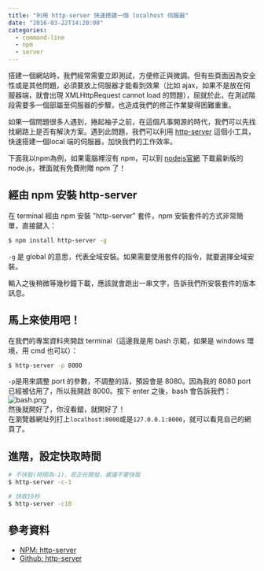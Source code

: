 ```yaml
---
title: "利用 http-server 快速搭建一個 localhost 伺服器"
date: "2016-03-22T14:20:00"
categories:
  - command-line
  - npm
  - server
---
```


搭建一個網站時，我們經常需要立即測試，方便修正與微調。但有些頁面因為安全性或是其他問題，必須要放上伺服器才能看到效果（比如 ajax，如果不是放在伺服器端，就會出現 XMLHttpRequest cannot load 的問題），屈就於此，在測試階段需要多一個部屬至伺服器的步驟，也造成我們的修正作業變得困難重重。

如果一個問題很多人遇到，捲起袖子之前，在這個凡事開源的時代，我們可以先找找網路上是否有解決方案。遇到此問題，我們可以利用 [http-server](https://github.com/indexzero/http-server) 這個小工具，快速搭建一個local 端的伺服器，加快我們的工作效率。

下面我以npm為例，如果電腦裡沒有 npm，可以到 [nodejs官網](https://nodejs.org/en/) 下載最新版的 node.js，裡面就有免費附贈 npm 了！

## 經由 npm 安裝 http-server

在 terminal 經由 npm 安裝 "http-server" 套件，npm 安裝套件的方式非常簡單，直接鍵入：
```bash
$ npm install http-server -g
```
`-g` 是 global 的意思，代表全域安裝。如果需要使用套件的指令，就要選擇全域安裝。

輸入之後稍微等幾秒鐘下載，應該就會跑出一串文字，告訴我們所安裝套件的版本訊息。

## 馬上來使用吧！

在我們的專案資料夾開啟 terminal（這邊我是用 bash 示範，如果是 windows 環境，用 cmd 也可以）：
```bash
$ http-server -p 8000
```
`-p`是用來調整 port 的參數，不調整的話，預設會是 8080。因為我的 8080 port已經被佔用了，所以我開啟 8000。按下 enter 之後，bash 會告訴我們：  
![bash.png](http://user-image.logdown.io/user/14750/blog/13947/post/668697/h9l9p1tATzGuBIKSo8Ye_bash.png)  
然後就開好了，你沒看錯，就開好了！  
在瀏覽器網址列打上`localhost:8000`或是`127.0.0.1:8000`，就可以看見自己的網頁了。

## 進階，設定快取時間

```bash
# 不快取(時間為-1)，若正在開發，建議不要快取
$ http-server -c-1

# 快取10秒
$ http-server -c10
```

## 參考資料
- [NPM: http-server](https://www.npmjs.com/package/http-server)
- [Github: http-server](https://github.com/indexzero/http-server)
